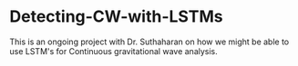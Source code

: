 # Detecting-CW-with-LSTMs
This is an ongoing project with Dr. Suthaharan on how we might be able to use LSTM's for Continuous gravitational wave analysis. 
